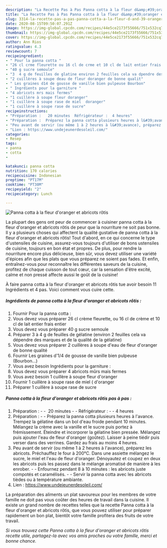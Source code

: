 ```yaml
---
description: "La Recette Pas à Pas Panna cotta à la fleur d&amp;#39;oranger et abricots rôtis"
title: "La Recette Pas à Pas Panna cotta à la fleur d&amp;#39;oranger et abricots rôtis"
slug: 3314-la-recette-pas-a-pas-panna-cotta-a-la-fleur-d-and-39-oranger-et-abricots-rotis
date: 2020-08-15T09:50:07.291Z
image: https://img-global.cpcdn.com/recipes/44e5ce2173f55666/751x532cq70/panna-cotta-a-la-fleur-doranger-et-abricots-rotis-photo-principale-de-la-recette.jpg
thumbnail: https://img-global.cpcdn.com/recipes/44e5ce2173f55666/751x532cq70/panna-cotta-a-la-fleur-doranger-et-abricots-rotis-photo-principale-de-la-recette.jpg
cover: https://img-global.cpcdn.com/recipes/44e5ce2173f55666/751x532cq70/panna-cotta-a-la-fleur-doranger-et-abricots-rotis-photo-principale-de-la-recette.jpg
author: Ann Rios
ratingvalue: 4.3
reviewcount: 7
recipeingredient:
- " Pour la panna cotta "
- "26 cl crme fleurette ou 16 cl de crme et 10 cl de lait entier frais entier"
- "40 g sucre semoule"
- "3  4 g de feuilles de glatine environ 2 feuilles cela va dpendre des marques et de la qualit de la glatine"
- "2 cuillères à soupe deau de fleur doranger de bonne qualit"
- " Les graines d14 de gousse de vanille bien pulpeuse Bourbon"
- " Ingrdients pour la garniture "
- "4 abricots mrs mais fermes"
- "1 cuillère à soupe fleur doranger"
- "1 cuillère à soupe rase de miel  doranger"
- "1 cuillère à soupe rase de sucre"
recipeinstructions:
- "Préparation :   20 minutes  Réfrigérateur :  4 heures"
- "Préparation :  Préparez la panna cotta plusieurs heures à l&#39;avance. Trempez la gélatine dans un bol d&#39;eau froide pendant 10 minutes. Mélangez la crème avec la vanille et le sucre puis portez à frémissement. Éteindre et incorporer la gélatine bien pressée. Mélangez puis ajouter l&#39;eau de fleur d&#39;oranger (goûtez). Laisser à peine tiédir puis verser dans des verrines. Gardez au frais au moins 4 heures."
- "Peu avant de servir (ou même 1 à 2 heures à l&#39;avance), préparez les abricots. Préchauffez le four à 200°C. Dans une assiette mélangez le sucre, le miel et l&#39;eau de fleur d&#39;oranger. Dénoyautez et coupez en deux les abricots puis les passez dans le mélange aromatisé de manière à les enrober.  Enfournez pendant 8 à 10 minutes : les abricots juste compotés et caramélisés.  Servir la panna cotta avec les abricots tièdes ou à température ambiante."
- "Lien : https://www.undejeunerdesoleil.com/"
categories:
- Resep
tags:
- panna
- cotta
- 

katakunci: panna cotta  
nutrition: 170 calories
recipecuisine: Indonesian
preptime: "PT17M"
cooktime: "PT30M"
recipeyield: "2"
recipecategory: Lunch

---
```



![Panna cotta à la fleur d&#39;oranger et abricots rôtis](https://img-global.cpcdn.com/recipes/44e5ce2173f55666/751x532cq70/panna-cotta-a-la-fleur-doranger-et-abricots-rotis-photo-principale-de-la-recette.jpg)

La plupart des gens ont peur de commencer à cuisiner panna cotta à la fleur d&#39;oranger et abricots rôtis de peur que la nourriture ne soit pas bonne. Il y a plusieurs choses qui affectent la qualité gustative de panna cotta à la fleur d&#39;oranger et abricots rôtis! Tout d'abord, en ce qui concerne le type d'ustensiles de cuisine, assurez-vous toujours d'utiliser de bons ustensiles de cuisine, toujours en bon état et propres. De plus, pour rendre la nourriture encore plus délicieuse, bien sûr, vous devez utiliser une variété d'épices afin que les plats que vous préparez ne soient pas fades. Et enfin, entraînez-vous pour reconnaître les différentes saveurs de la cuisine, profitez de chaque cuisson de tout cœur, car la sensation d'être excité, calme et non pressé affecte aussi le goût de la cuisine!

<!--inarticleads1-->

À faire panna cotta à la fleur d&#39;oranger et abricots rôtis tue avoir besoin 11 Ingrédients et 4 pas. Voici comment vous cuire cette.

##### Ingrédients de panna cotta à la fleur d&#39;oranger et abricots rôtis :

1. Fournir  Pour la panna cotta :
1. Vous devez vous préparer 26 cl crème fleurette, ou 16 cl de crème et 10 cl de lait entier frais entier
1. Vous devez vous préparer 40 g sucre semoule
1. Préparer 3 à 4 g de feuilles de gélatine (environ 2 feuilles cela va dépendre des marques et de la qualité de la gélatine)
1. Vous devez vous préparer 2 cuillères à soupe d&#39;eau de fleur d&#39;oranger de bonne qualité
1. Fournir  Les graines d&#39;1/4 de gousse de vanille bien pulpeuse (Bourbon...)
1. Vous avez besoin  Ingrédients pour la garniture :
1. Vous devez vous préparer 4 abricots mûrs mais fermes
1. Vous avez besoin 1 cuillère à soupe fleur d&#39;oranger
1. Fournir 1 cuillère à soupe rase de miel ( d&#39;oranger
1. Préparer 1 cuillère à soupe rase de sucre




<!--inarticleads2-->

##### Panna cotta à la fleur d&#39;oranger et abricots rôtis pas à pas :

1. Préparation : -  -  20 minutes -  - Réfrigérateur : -  - 4 heures
1. Préparation : -  - Préparez la panna cotta plusieurs heures à l&#39;avance. Trempez la gélatine dans un bol d&#39;eau froide pendant 10 minutes. Mélangez la crème avec la vanille et le sucre puis portez à frémissement. Éteindre et incorporer la gélatine bien pressée. Mélangez puis ajouter l&#39;eau de fleur d&#39;oranger (goûtez). Laisser à peine tiédir puis verser dans des verrines. Gardez au frais au moins 4 heures.
1. Peu avant de servir (ou même 1 à 2 heures à l&#39;avance), préparez les abricots. Préchauffez le four à 200°C. Dans une assiette mélangez le sucre, le miel et l&#39;eau de fleur d&#39;oranger. Dénoyautez et coupez en deux les abricots puis les passez dans le mélange aromatisé de manière à les enrober. -  - Enfournez pendant 8 à 10 minutes : les abricots juste compotés et caramélisés. -  - Servir la panna cotta avec les abricots tièdes ou à température ambiante.
1. Lien : https://www.undejeunerdesoleil.com/




<!--inarticleads1-->

<p>
La préparation des aliments un plat savoureux pour les membres de votre famille ne doit pas vous coûter des heures de travail dans la cuisine. Il existe un grand nombre de recettes telles que la recette Panna cotta à la fleur d&#39;oranger et abricots rôtis, que vous pouvez utiliser pour préparer rapidement un bon plat, bientôt votre famille profitera des fruits de votre travail.
</p>

<p>
<i>Si vous trouvez cette Panna cotta à la fleur d&#39;oranger et abricots rôtis recette utile, partagez-la avec vos amis proches ou votre famille, merci et bonne chance.</i>
</p>
